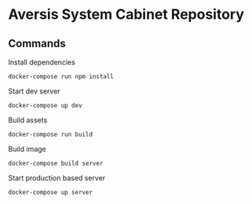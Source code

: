 Aversis System Cabinet Repository
=================================

## Commands

Install dependencies

```
docker-compose run npm install
```

Start dev server

```
docker-compose up dev
```

Build assets

```
docker-compose run build
````

Build image

```
docker-compose build server
```

Start production based server

```
docker-compose up server
```
